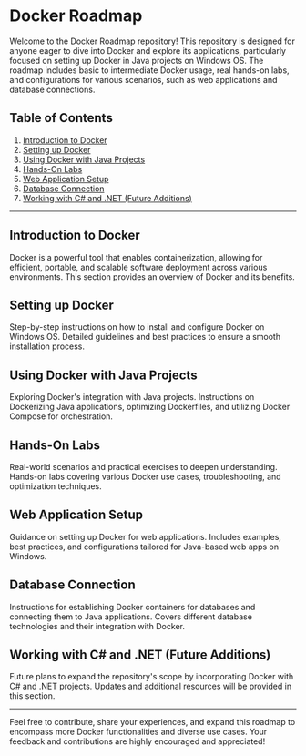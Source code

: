 # Docker Roadmap

Welcome to the Docker Roadmap repository! This repository is designed for anyone eager to dive into Docker and explore its applications, particularly focused on setting up Docker in Java projects on Windows OS. The roadmap includes basic to intermediate Docker usage, real hands-on labs, and configurations for various scenarios, such as web applications and database connections.

## Table of Contents

1. [Introduction to Docker](#introduction-to-docker)
2. [Setting up Docker](#setting-up-docker)
3. [Using Docker with Java Projects](#using-docker-with-java-projects)
4. [Hands-On Labs](#hands-on-labs)
5. [Web Application Setup](#web-application-setup)
6. [Database Connection](#database-connection)
7. [Working with C# and .NET (Future Additions)](#working-with-c-and-net)

---

## Introduction to Docker

Docker is a powerful tool that enables containerization, allowing for efficient, portable, and scalable software deployment across various environments. This section provides an overview of Docker and its benefits.

## Setting up Docker

Step-by-step instructions on how to install and configure Docker on Windows OS. Detailed guidelines and best practices to ensure a smooth installation process.

## Using Docker with Java Projects

Exploring Docker's integration with Java projects. Instructions on Dockerizing Java applications, optimizing Dockerfiles, and utilizing Docker Compose for orchestration.

## Hands-On Labs

Real-world scenarios and practical exercises to deepen understanding. Hands-on labs covering various Docker use cases, troubleshooting, and optimization techniques.

## Web Application Setup

Guidance on setting up Docker for web applications. Includes examples, best practices, and configurations tailored for Java-based web apps on Windows.

## Database Connection

Instructions for establishing Docker containers for databases and connecting them to Java applications. Covers different database technologies and their integration with Docker.

## Working with C# and .NET (Future Additions)

Future plans to expand the repository's scope by incorporating Docker with C# and .NET projects. Updates and additional resources will be provided in this section.

---

Feel free to contribute, share your experiences, and expand this roadmap to encompass more Docker functionalities and diverse use cases. Your feedback and contributions are highly encouraged and appreciated!
